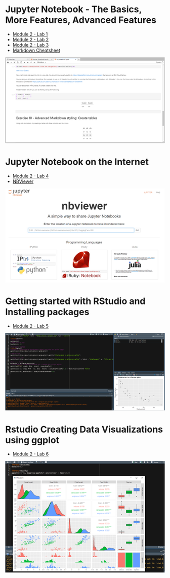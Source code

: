  # Jupyter Notebook - The Basics, More Features, Advanced Features
 
* [Module 2 - Lab 1](https://cf-courses-data.s3.us.cloud-object-storage.appdomain.cloud/IBMDeveloperSkillsNetwork-DS0105EN-SkillsNetwork/labs/Module2_Coursera/Lab-JupyterNotebook-TheBasics.md.html?origin=www.coursera.org)
* [Module 2 - Lab 2](https://cf-courses-data.s3.us.cloud-object-storage.appdomain.cloud/IBMDeveloperSkillsNetwork-DS0105EN-SkillsNetwork/labs/Module2_Coursera/Lab-JupyterNotebook_MoreFeatures.md.html?origin=www.coursera.org)
* [Module 2 - Lab 3](https://cf-courses-data.s3.us.cloud-object-storage.appdomain.cloud/IBMDeveloperSkillsNetwork-DS0105EN-SkillsNetwork/labs/Module2_Coursera/Lab-JupyterNotebook-AdvFeature.md.html?origin=www.coursera.org)
* [Markdown Cheatsheet](https://github.com/adam-p/markdown-here/wiki/Markdown-Cheatsheet)

![](https://github.com/FacuJulia/IBM-Data-Science-Professional-Certificate/blob/main/Course%202/img/Jupyter-notebook.PNG)

# Jupyter Notebook on the Internet 

* [Module 2 - Lab 4](https://author-ide.skills.network/render?token=eyJhbGciOiJIUzI1NiIsInR5cCI6IkpXVCJ9.eyJtZF9pbnN0cnVjdGlvbnNfdXJsIjoiaHR0cHM6Ly9jZi1jb3Vyc2VzLWRhdGEuczMudXMuY2xvdWQtb2JqZWN0LXN0b3JhZ2UuYXBwZG9tYWluLmNsb3VkL0lCTURldmVsb3BlclNraWxsc05ldHdvcmstRFMwMTA1RU4tU2tpbGxzTmV0d29yay9sYWJzL01vZHVsZTJfQ291cnNlcmEvSnVweXRlck5vdGVib29rb25JbnRlcm5ldC5tZCIsInRvb2xfdHlwZSI6Imluc3RydWN0aW9uYWwtbGFiIiwiYWRtaW4iOmZhbHNlLCJpYXQiOjE2NzI4ODM4OTl9.BTqrDktHSVnpacffWEHzYFFzqW2cgJWXl0plUsADexA)
* [NBViewer](https://nbviewer.org/)

![](https://github.com/FacuJulia/IBM-Data-Science-Professional-Certificate/blob/main/Course%202/img/Jupyter-internet.PNG)

# Getting started with RStudio and Installing packages

* [Module 2 - Lab 5](https://author-ide.skills.network/render?token=eyJhbGciOiJIUzI1NiIsInR5cCI6IkpXVCJ9.eyJtZF9pbnN0cnVjdGlvbnNfdXJsIjoiaHR0cHM6Ly9jZi1jb3Vyc2VzLWRhdGEuczMudXMuY2xvdWQtb2JqZWN0LXN0b3JhZ2UuYXBwZG9tYWluLmNsb3VkL0lCTURldmVsb3BlclNraWxsc05ldHdvcmstRFMwMTA1RU4tU2tpbGxzTmV0d29yay9sYWJzL01vZHVsZTIvRFMwMTA1RU4tMi1MYWItUlN0dWRpbyUyMCVFMiU4MCU5MyUyMFRoZSUyMEJhc2ljcy5tZCIsInRvb2xfdHlwZSI6InRoZWlhIiwiYWRtaW4iOmZhbHNlLCJpYXQiOjE2NzIzMDYxMjh9.lz-CLk299yFHmOsNn1z7v_5LP1D7LTFqVBQZ2y0tLbg)

![](https://github.com/FacuJulia/IBM-Data-Science-Professional-Certificate/blob/main/Course%202/img/Rstudio-intro.PNG)

# Rstudio Creating Data Visualizations using ggplot

* [Module 2 - Lab 6](https://cf-courses-data.s3.us.cloud-object-storage.appdomain.cloud/IBMDeveloperSkillsNetwork-DS0105EN-SkillsNetwork/labs/Module2/plotting_with_R.md.html?origin=www.coursera.org)

![](https://github.com/FacuJulia/IBM-Data-Science-Professional-Certificate/blob/main/Course%202/img/Rstudio-ggplot.PNG)
